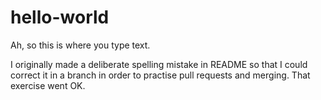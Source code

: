 # hello-world
Ah, so this is where you type text.

I originally made a deliberate spelling mistake in README so that I could correct it in a branch in order to practise pull requests and merging. That exercise went OK.

